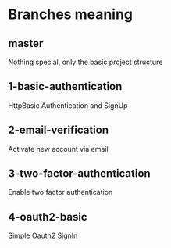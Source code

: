 # Branches meaning

## master

Nothing special, only the basic project structure

## 1-basic-authentication

HttpBasic Authentication and SignUp

## 2-email-verification

Activate new account via email

## 3-two-factor-authentication

Enable two factor authentication

## 4-oauth2-basic

Simple Oauth2 SignIn